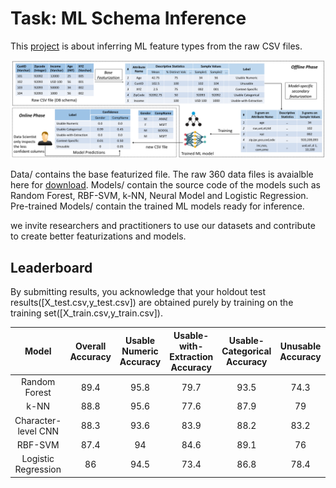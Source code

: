 # Task: ML Schema Inference

This [project](https://adalabucsd.github.io/sortinghat.html) is about inferring ML feature types from the raw CSV files. 

![workflow](images/example_workflow.png)

Data/ contains the base featurized file. The raw 360 data files is avaialble here for [download](https://drive.google.com/file/d/1HGmDRBSZg-Olym2envycHPkb3uwVWHJX/view?usp=sharing). 
Models/ contain the source code of the models such as Random Forest, RBF-SVM, k-NN, Neural Model and Logistic Regression.
Pre-trained Models/ contain the trained ML models ready for inference.

we invite researchers and practitioners to use our datasets and contribute to create better featurizations and models.

## Leaderboard

By submitting results, you acknowledge that your holdout test results([X_test.csv,y_test.csv]) are obtained purely by training on the training set([X_train.csv,y_train.csv]).

|        Model        | Overall Accuracy | Usable Numeric Accuracy | Usable-with-Extraction  Accuracy | Usable-Categorical Accuracy | Unusable Accuracy | Context-Specific Accuracy |
|:-------------------:|:----------------:|:-----------------------:|:--------------------------------:|:---------------------------:|:-----------------:|:-------------------------:|
| Random Forest       | 89.4             | 95.8                    | 79.7                             | 93.5                        | 74.3              | 83.4                      |
| k-NN                | 88.8             | 95.6                    | 77.6                             | 87.9                        | 79                | 85.6                      |
| Character-level CNN | 88.3             | 93.6                    | 83.9                             | 88.2                        | 83.2              | 83.2                      |
| RBF-SVM             | 87.4             | 94                      | 84.6                             | 89.1                        | 76                | 80.7                      |
| Logistic Regression | 86               | 94.5                    | 73.4                             | 86.8                        | 78.4              | 77.2                      |
